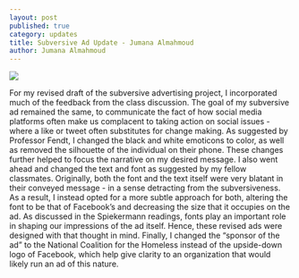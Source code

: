```yaml
---
layout: post
published: true
category: updates
title: Subversive Ad Update - Jumana Almahmoud
author: Jumana Almahmoud
---
```

![]({{site.baseurl}}/assets/j-ad-v02.png)

For my revised draft of the subversive advertising project, I incorporated much of the feedback from the class discussion. The goal of my subversive ad remained the same, to communicate the fact of how social media platforms often make us complacent to taking action on social issues - where a like or tweet often substitutes for change making. As suggested by Professor Fendt, I changed the black and white emoticons to color, as well as removed the silhouette of the individual on their phone. These changes further helped to focus the narrative on my desired message. I also went ahead and changed the text and font as suggested by my fellow classmates. Originally, both the font and the text itself were very blatant in their conveyed message - in a sense detracting from the subversiveness. As a result, I instead opted for a more subtle approach for both, altering the font to be that of Facebook’s and decreasing the size that it occupies on the ad. As discussed in the Spiekermann readings, fonts play an important role in shaping our impressions of the ad itself. Hence, these revised ads were designed with that thought in mind. Finally, I changed the “sponsor of the ad” to the National Coalition for the Homeless instead of the upside-down logo of Facebook, which help give clarity to an organization that would likely run an ad of this nature.
